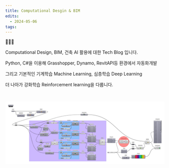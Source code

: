 ```yaml
---
title: Computational Desgin & BIM
edits:
  - 2024-05-06
tags:
---
```

👋👋👋 

Computational Design, BIM, 건축 AI 활용에 대한 Tech Blog 입니다.

Python, C#을 이용해 Grasshopper, Dynamo,  RevitAPI등 환경에서 자동화개발 

그리고 기본적인 기계학습 Machine Learning, 심층학습 Deep Learning 

더 나아가 강화학습 Reinforcement learning을 다룹니다.

<br>

<p align='center'><img src = "https://raw.githubusercontent.com/1ncarnati0n/OptimisingFacadeML/main/assets/img01.png" width="640"></p>

